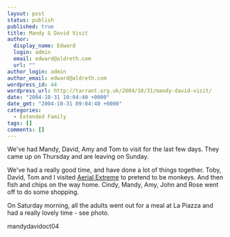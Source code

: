 ```yaml
---
layout: post
status: publish
published: true
title: Mandy & David Visit
author:
  display_name: Edward
  login: admin
  email: edward@aldreth.com
  url: ""
author_login: admin
author_email: edward@aldreth.com
wordpress_id: 44
wordpress_url: http://tarrant.org.uk/2004/10/31/mandy-david-visit/
date: "2004-10-31 10:04:40 +0000"
date_gmt: "2004-10-31 09:04:40 +0000"
categories:
  - Extended Family
tags: []
comments: []
---
```


We\'ve had Mandy, David, Amy and Tom to visit for the last few days.
They came up on Thursday and are leaving on Sunday.

We\'ve had a really good time, and have done a lot of things together.
Toby, David, Tom and I visited [Aerial Extreme][1] to pretend to be
monkeys. And then fish and chips on the way home. Cindy, Mandy, Amy,
John and Rose went off to do some shopping.

On Saturday morning, all the adults went out for a meal at La Piazza and
had a really lovely time - see photo.

<wpg2>mandydavidoct04</wpg2>



[1]: https://www.aerialextreme.co.uk/
